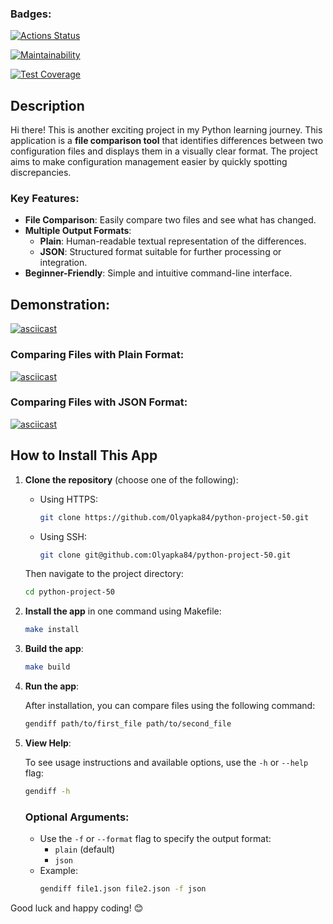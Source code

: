 ### Badges:
[![Actions Status](https://github.com/Olyapka84/python-project-50/actions/workflows/hexlet-check.yml/badge.svg)](https://github.com/Olyapka84/python-project-50/actions)

[![Maintainability](https://api.codeclimate.com/v1/badges/29efa26f9a5d179835d0/maintainability)](https://codeclimate.com/github/Olyapka84/python-project-50/maintainability)

[![Test Coverage](https://api.codeclimate.com/v1/badges/29efa26f9a5d179835d0/test_coverage)](https://codeclimate.com/github/Olyapka84/python-project-50/test_coverage)

## Description

Hi there! This is another exciting project in my Python learning journey. This application is a **file comparison tool** that identifies differences between two configuration files and displays them in a visually clear format. The project aims to make configuration management easier by quickly spotting discrepancies. 

### Key Features:
- **File Comparison**: Easily compare two files and see what has changed.
- **Multiple Output Formats**:
  - **Plain**: Human-readable textual representation of the differences.
  - **JSON**: Structured format suitable for further processing or integration.
- **Beginner-Friendly**: Simple and intuitive command-line interface.

## Demonstration:
[![asciicast](https://asciinema.org/a/I5X5T8WWtFOkgS8JBg4OVc9N1.png)](https://asciinema.org/a/I5X5T8WWtFOkgS8JBg4OVc9N1)

### Comparing Files with Plain Format:
[![asciicast](https://asciinema.org/a/someexample1.png)](https://asciinema.org/a/someexample1)

### Comparing Files with JSON Format:
[![asciicast](https://asciinema.org/a/someexample2.png)](https://asciinema.org/a/someexample2)

## How to Install This App

1. **Clone the repository** (choose one of the following):

    - Using HTTPS:
      ```bash
      git clone https://github.com/Olyapka84/python-project-50.git
      ```

    - Using SSH:
      ```bash
      git clone git@github.com:Olyapka84/python-project-50.git
      ```

    Then navigate to the project directory:
    ```bash
    cd python-project-50
    ```

2. **Install the app** in one command using Makefile:

    ```bash
    make install
    ```

3. **Build the app**:

    ```bash
    make build
    ```

4. **Run the app**:

    After installation, you can compare files using the following command:
    ```bash
    gendiff path/to/first_file path/to/second_file
    ```

5. **View Help**:

    To see usage instructions and available options, use the `-h` or `--help` flag:
    ```bash
    gendiff -h
    ```

    ### Optional Arguments:
    - Use the `-f` or `--format` flag to specify the output format:
      - `plain` (default)
      - `json`
    - Example:
      ```bash
      gendiff file1.json file2.json -f json
      ```

Good luck and happy coding! 😊